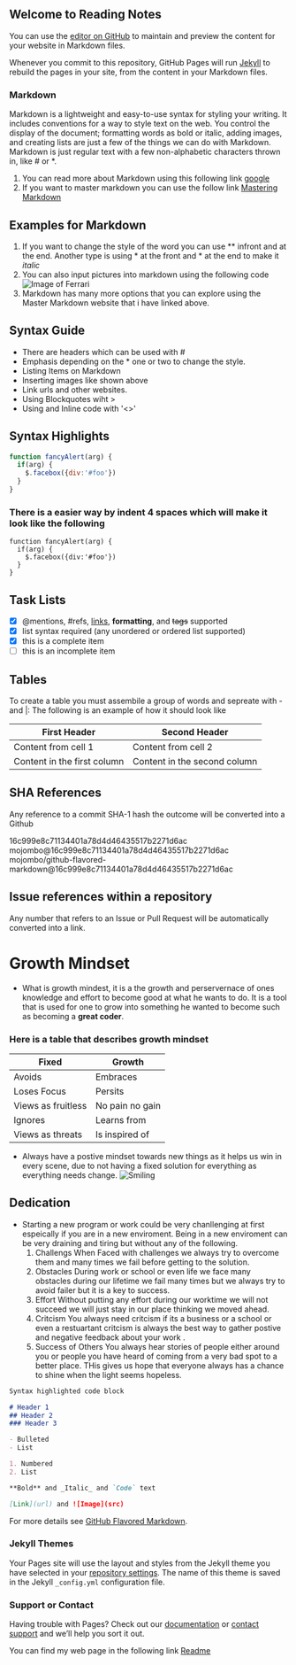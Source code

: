 ## Welcome to Reading Notes

You can use the [editor on GitHub](https://github.com/hasankhalifeh/readingnotes/edit/gh-pages/index.md) to maintain and preview the content for your website in Markdown files.

Whenever you commit to this repository, GitHub Pages will run [Jekyll](https://jekyllrb.com/) to rebuild the pages in your site, from the content in your Markdown files.

### Markdown

Markdown is a lightweight and easy-to-use syntax for styling your writing. It includes conventions for a way to style text on the web. You control the display of the document; formatting words as bold or italic, adding images, and creating lists are just a few of the things we can do with Markdown.
Markdown is just regular text with a few non-alphabetic characters thrown in, like # or *.
1. You can read more about Markdown using this following link [google](https://google.com)
2. If you want to master markdown you can use the follow link [Mastering Markdown](https://guides.github.com/features/mastering-markdown/)

## Examples for Markdown
1. If you want to change the style of the word you can use ** infront and at the end. Another type is using * at the front and * at the end to make it *italic* 
2. You can also input pictures into markdown using the following code ![Image of Ferrari](https://thenewswheel.com/wp-content/uploads/2020/02/2015-Ferrari-California.jpg)
3. Markdown has many more options that you can explore using the Master Markdown website that i have linked above.

## Syntax Guide
- There are headers which can be used with #
- Emphasis depending on the * one or two to change the style.
- Listing Items on Markdown 
- Inserting images like shown above
- Link urls and other websites. 
- Using Blockquotes wiht > 
- Using and Inline code with '<>'

## Syntax Highlights
```javascript
function fancyAlert(arg) {
  if(arg) {
    $.facebox({div:'#foo'})
  }
}
``` 
### There is a easier way by indent 4 spaces which will make it look like the following 
    function fancyAlert(arg) {
      if(arg) {
        $.facebox({div:'#foo'})
      }
    }
  
## Task Lists
- [x] @mentions, #refs, [links](), **formatting**, and <del>tags</del> supported
- [x] list syntax required (any unordered or ordered list supported)
- [x] this is a complete item
- [ ] this is an incomplete item

## Tables
To create a table you must assembile a group of words and sepreate with - and |:
The following is an example of how it should look like

First Header | Second Header
------------ | -------------
Content from cell 1 | Content from cell 2
Content in the first column | Content in the second column

## SHA References 
Any reference to a commit SHA-1 hash the outcome will be converted into a Github

16c999e8c71134401a78d4d46435517b2271d6ac
mojombo@16c999e8c71134401a78d4d46435517b2271d6ac
mojombo/github-flavored-markdown@16c999e8c71134401a78d4d46435517b2271d6ac

## Issue references within a repository
Any number that refers to an Issue or Pull Request will be automatically converted into a link.


# Growth Mindset
- What is growth mindest, it is a the growth and perservernace of ones knowledge and effort to become good at what he wants to do. It is a tool that is used for one to grow into something he wanted to become such as becoming a **great coder**.

### Here is a table that describes growth mindset
Fixed | Growth
------------ | -------------
Avoids | Embraces
Loses Focus | Persits
Views as fruitless | No pain no gain
Ignores | Learns from
Views as threats | Is inspired of 

- Always have a postive mindset towards new things as it helps us win in every scene, due to not having a fixed solution for everything as everything needs change. 
![Smiling](https://hatrabbits.com/wp-content/uploads/2018/07/ai.jpg)

## Dedication 
- Starting a new program or work could be very chanllenging at first espeically if you are in a new enviroment. Being in a new enviroment can be very draining and tiring but without any of the following.
  1. Challengs
  When Faced with challenges we always try to overcome them and many times we fail before getting to the solution.
  2. Obstacles
  During work or school or even life we face many obstacles during our lifetime we fail many times but we always try to avoid failer but it is a key to success.
  3. Effort
  Without putting any effort during our worktime we will not succeed we will just stay in our place thinking we moved ahead.
  4. Critcism
  You always need critcism if its a business or a school or even a restuartant critcism is always the best way to gather postive and negative feedback about your work . 
  5. Success of Others 
  You always hear stories of people either around you or people you have heard of coming from a very bad spot to a better place. THis gives us hope that everyone always has a chance to shine when the light seems hopeless. 
```markdown
Syntax highlighted code block

# Header 1
## Header 2
### Header 3

- Bulleted
- List

1. Numbered
2. List

**Bold** and _Italic_ and `Code` text

[Link](url) and ![Image](src)
```

For more details see [GitHub Flavored Markdown](https://guides.github.com/features/mastering-markdown/).

### Jekyll Themes

Your Pages site will use the layout and styles from the Jekyll theme you have selected in your [repository settings](https://github.com/hasankhalifeh/readingnotes/settings). The name of this theme is saved in the Jekyll `_config.yml` configuration file.

### Support or Contact

Having trouble with Pages? Check out our [documentation](https://docs.github.com/categories/github-pages-basics/) or [contact support](https://github.com/contact) and we’ll help you sort it out.   

You can find my web page in the following link [Readme](https://hasankhalifeh.github.io/readingnotes/) 

